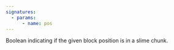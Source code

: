 ```yaml
---
signatures:
  - params:
      - name: pos
---
```


Boolean indicating if the given block position is in a slime chunk.
